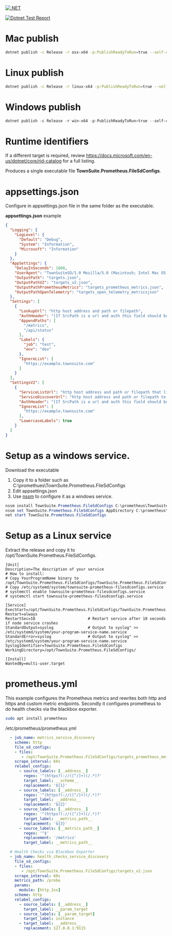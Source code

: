 
[![.NET](https://github.com/TownSuite/TownSuite.Prometheus.FileSdConfigs/actions/workflows/dotnet.yml/badge.svg)](https://github.com/TownSuite/TownSuite.Prometheus.FileSdConfigs/actions/workflows/dotnet.yml)

[![Dotnet Test Report](https://github.com/TownSuite/TownSuite.Prometheus.FileSdConfigs/actions/workflows/test-report.yml/badge.svg)](https://github.com/TownSuite/TownSuite.Prometheus.FileSdConfigs/actions/workflows/test-report.yml)

# Mac publish
```bash
dotnet publish -c Release -r osx-x64 -p:PublishReadyToRun=true --self-contained true -p:PublishSingleFile=true -p:EnableCompressionInSingleFile=true
```

# Linux publish
```bash
dotnet publish -c Release -r linux-x64 -p:PublishReadyToRun=true --self-contained true -p:PublishSingleFile=true -p:EnableCompressionInSingleFile=true
```

# Windows publish
```powershell
dotnet publish -c Release -r win-x64 -p:PublishReadyToRun=true --self-contained true -p:PublishSingleFile=true -p:EnableCompressionInSingleFile=true
```

# Runtime identifiers
If a different target is required, review https://docs.microsoft.com/en-us/dotnet/core/rid-catalog for a full listing.


Produces a single executable file __TownSuite.Prometheus.FileSdConfigs__.   

# appsettings.json

Configure in appsettings.json file in the same folder as the executable.

__appsettings.json__ example
```json
{
  "Logging": {
    "LogLevel": {
      "Default": "Debug",
      "System": "Information",
      "Microsoft": "Information"
    }
  },
  "AppSettings": {
    "DelayInSeconds": 1800,
    "UserAgent": "TownSuiteSD/1.0 Mozilla/5.0 (Macintosh; Intel Mac OS X 10.15; rv:107.0) Gecko/20100101 Firefox/107.0",
    "OutputPath": "targets.json",
    "OutputPathV2": "targets_v2.json",
    "OutputPathPrometheusMetrics": "targets_prometheus_metrics.json",
    "OutputPathOpenTelemetry": "targets_open_telemetry_metricsjson"
  },
  "Settings": [
    {
      "LookupUrl": "http host address and path or filepath",
      "AuthHeader": "[If SrcPath is a url and auth this field should be set to basic auth or a bearer token]",
      "AppendPaths": [
        "/metrics",
        "/api/status"
      ],
      "Labels": {
        "job": "test",
        "env": "dev"
      },
      "IgnoreList": [
        "https://example.townsuite.com"
      ]
    }
  ],
  "SettingsV2": [
    {
      "ServiceListUrl": "http host address and path or filepath that lists services",
      "ServiceDiscoverUrl": "http host address and path or filepath to lookup details for specific services",
      "AuthHeader": "[If SrcPath is a url and auth this field should be set to basic auth or a bearer token]",
      "IgnoreList": [
        "https://example.townsuite.com"
      ],
      "LowercaseLabels": true
    }
  ]
}
```


# Setup as a windows service.

Download the executable


1. Copy it to a folder such as C:\promethues\TownSuite.Prometheus.FileSdConfigs 
2. Edit appsettings.json
3. Use [nssm](https://nssm.cc/) to configure it as a windows service.


```powershell
nssm install TownSuite.Prometheus.FileSdConfigs C:\prometheus\TownSuite.Prometheus.FileSdConfigs\TownSuite.Prometheus.FileSdConfigs.exe
nssm set TownSuite.Prometheus.FileSdConfigs AppDirectory C:\prometheus\TownSuite.Prometheus.FileSdConfigs
net start TownSuite.Prometheus.FileSdConfigs
```


# Setup as a Linux service

Extract the release and copy it to /opt/TownSuite.Prometheus.FileSdConfigs.

```
[Unit]
Description=The description of your service
# How to install:
# Copy YourProgramName binary to /opt/TownSuite.Prometheus.FileSdConfigs/TownSuite.Prometheus.FileSdConfigs
# Copy /etc/systemd/system/townsuite-prometheus-filesdconfigs.service
# systemctl enable townsuite-prometheus-filesdconfigs.service
# systemctl start townsuite-prometheus-filesdconfigs.service

[Service]
ExecStart=/opt/TownSuite.Prometheus.FileSdConfigs/TownSuite.Prometheus.FileSdConfigs
Restart=always
RestartSec=10                       # Restart service after 10 seconds if node service crashes
StandardOutput=syslog               # Output to syslog" >> /etc/systemd/system/your-program-service-name.service
StandardError=syslog                # Output to syslog" >> /etc/systemd/system/your-program-service-name.service
SyslogIdentifier=TownSuite.Prometheus.FileSdConfigs
WorkingDirectory=/opt/TownSuite.Prometheus.FileSdConfigs/

[Install]
WantedBy=multi-user.target
```

# prometheus.yml

This example configures the Prometheus metrics and rewrites both http and https and custom metric endpoints.   Secondly it configures prometheus to do health checks via the blackbox exporter.

```bash
sudo apt install prometheus
```

/etc/prometheus/prometheus.yml

```yaml
  - job_name: metrics_service_discovery
    scheme: http
    file_sd_configs:
    - files:
       - /opt/TownSuite.Prometheus.FileSdConfigs/targets_prometheus_metrics.json
    scrape_interval: 60s
    relabel_configs:
      - source_labels: [__address__]
        regex: '^(https?)://([^/]+)(/.*)?'
        target_label: __scheme__
        replacement: '${1}'
      - source_labels: [__address__]
        regex: '^(https?)://([^/]+)(/.*)?'
        target_label: __address__
        replacement: '${2}'
      - source_labels: [__address__]
        regex: '^(https?)://([^/]+)(/.*)?'
        target_label: __metrics_path__
        replacement: '${3}'
      - source_labels: [__metrics_path__]
        regex: '^$'
        replacement: '/metrics'
        target_label: __metrics_path__

  # Health Checks via Blackbox Exporter
  - job_name: health_checks_service_discovery
    file_sd_configs:
    - files:
       - /opt/TownSuite.Prometheus.FileSdConfigs/targets_v2.json
    scrape_interval: 60s
    metrics_path: /probe
    params:
      module: [http_2xx]
    scheme: http
    relabel_configs:
      - source_labels: [__address__]
        target_label: __param_target
      - source_labels: [__param_target]
        target_label: instance
      - target_label: __address__
        replacement: 127.0.0.1:9115
```



